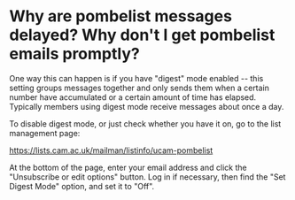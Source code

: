 # Why are pombelist messages delayed? Why don't I get pombelist emails promptly?
<!-- pombase_categories: Community -->

One way this can happen is if you have "digest" mode enabled -- this
setting groups messages together and only sends them when a certain
number have accumulated or a certain amount of time has
elapsed. Typically members using digest mode receive messages about
once a day.

To disable digest mode, or just check whether you have it on, go to
the list management page:

https://lists.cam.ac.uk/mailman/listinfo/ucam-pombelist

At the bottom of the page, enter your email address and click the
"Unsubscribe or edit options" button. Log in if necessary, then find
the "Set Digest Mode" option, and set it to "Off".